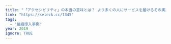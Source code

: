 ```yaml
---
title: "「アクセシビリティ」の本当の意味とは？ より多くの人にサービスを届けるその実践法"
link: "https://seleck.cc/1345"
tags:
  - "組織導入事例"
year: 2019
ignore: TRUE
---
```

